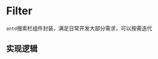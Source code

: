 # Filter

`antd`搜索栏组件封装，满足日常开发大部分需求，可以按需迭代

## 实现逻辑

<code src="../../../src/components/Antd/Filter/Demo.tsx" />

